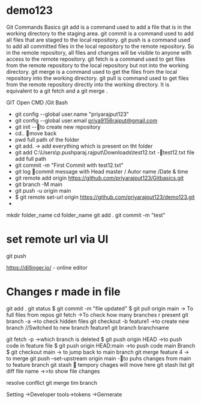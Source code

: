 # demo123
Git Commands
Basics
git add is a command used to add a file that is in the working directory to the staging area.
git commit is a command used to add all files that are staged to the local repository.
git push is a command used to add all committed files in the local repository to the remote repository. So in the remote repository, all files and changes will be visible to anyone with access to the remote repository.
git fetch is a command used to get files from the remote repository to the local repository but not into the working directory.
git merge is a command used to get the files from the local repository into the working directory.
git pull is command used to get files from the remote repository directly into the working directory. It is equivalent to a git fetch and a git merge .

GIT
Open CMD /Git Bash
-	git config --global user.name "priyarajput123"
-	git config --global user.email  priya9156rajput@gmail.com
-	git init                    --to create new repository
-	cd..                               move back
-	pwd full path of the folder
-	git add.               -> add everything which is present on tht folder
-	git add C:\Users\p.pushparaj.rajput\Downloads\test12.txt             -test12.txt file add full path
-	git commit -m "First Commit with test12.txt"
-	git log                             commit message with Head master / Autor name /Date & time
-	git remote add origin https://github.com/priyarajput123/Gitbasics.git
-	git branch -M main
-	git push -u origin main
-	$ git remote set-url origin https://github.com/priyarajput123/demo123.git
-	

mkdir folder_name
cd folder_name
git add .
git commit -m "test"
# set remote url via UI
git push

https://dillinger.io/                - online editor

# Changes r made in file
git add .
git status
$ git commit -m "file updated"
$ git pull origin main                 -> To full files from repos
git fetch                                 ->To check how many branches r present 
git branch -a                            ->to check hidden files
git checkout -b feature1           ->to create new branch //Switched to new branch feature1
git branch branchname

git fetch -p                                   ->which branch is deleted
$ git push origin HEAD                     ->to push code in feature file
$ git push origin HEAD:main                    ->to push code main Branch
$ git checkout main                           -> to jump back to main branch 
git  merge feature 4          -> to merge 
git push –set-upstream origin main                         -to puhs changes from main to feature branch
git stash                                                        tempory chages will move here
git stash  list
git diff file name                              ->>to show file changes

resolve conflict
git merge tim branch

Setting ->Developer tools->tokens ->Gernerate  

